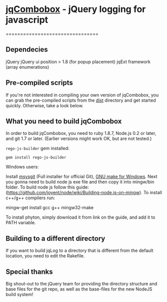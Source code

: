 # [jqCombobox]() - jQuery logging for javascript
================================

Dependecies
-------------------
jQuery
jQuery ui position > 1.8 (for popup placement)
jqExt framework (array enumerations)


Pre-compiled scripts
--------------------
If you're not interested in compiling your own version of jqCombobox, you can grab the pre-compiled scripts from the
[dist](https://github.com/alextk/jqCombobox/tree/master/dist/) directory and get started quickly. Otherwise, take a look below.


What you need to build jqCombobox
----------------------------
In order to build jqCombobox, you need to ruby 1.8.7, Node.js 0.2 or later, and git 1.7 or later.
(Earlier versions might work OK, but are not tested.)

`rego-js-builder` gem installed:

    gem install rego-js-builder


Windows users:

   Install [msysgit](https://code.google.com/p/msysgit/) (Full installer for official Git),
   [GNU make for Windows](http://gnuwin32.sourceforge.net/packages/make.htm).
   Next you gonna need to build node js exe file and then copy it into mingw/bin folder. To build node js follow this guide:
   (https://github.com/joyent/node/wiki/Building-node.js-on-mingw). To install c++/g++ compilers run:

   mingw-get install gcc g++ mingw32-make

   To install phyton, simply download it from link on the guide, and add it to PATH variable.

Building to a different directory
---------------------------------
If you want to build jqLog to a directory that is different from the default location, you need to edit the Rakefile.

Special thanks
--------------
Big shout-out to the jQuery team for providing the directory structure and base files for the git repo, as well as the base-files for the new NodeJS build system!